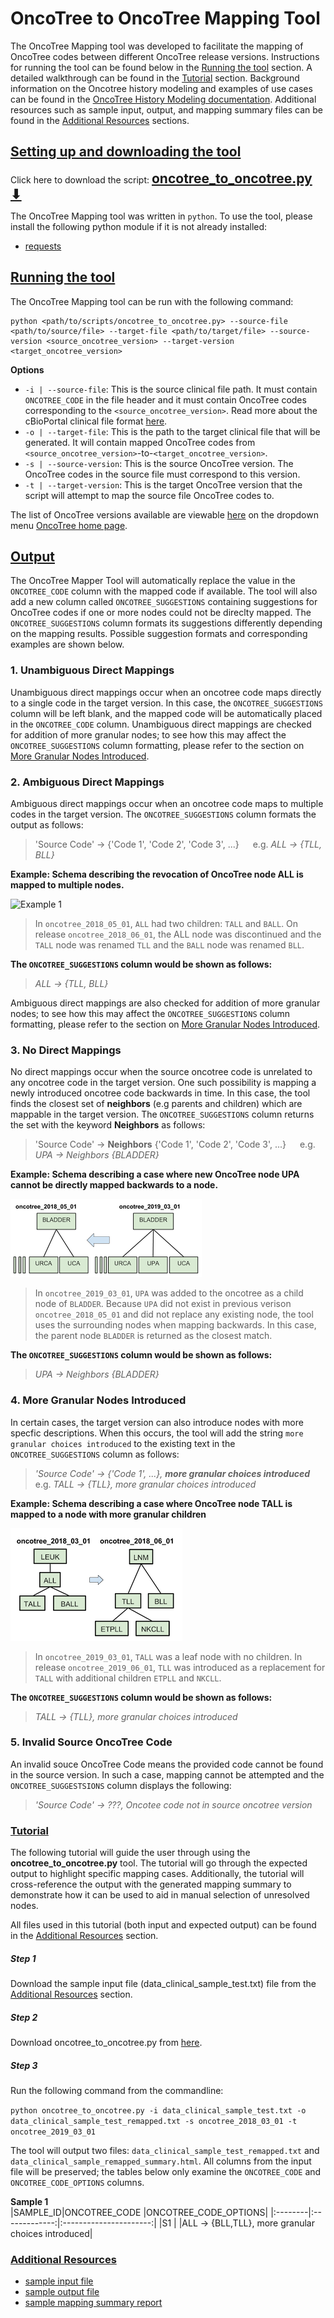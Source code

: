 # OncoTree to OncoTree Mapping Tool

The OncoTree Mapping tool was developed to facilitate the mapping of OncoTree codes between different OncoTree release versions. Instructions for running the tool can be found below in the [Running the tool](#running-the-tool) section. A detailed walkthrough can be found in the [Tutorial](#tutorial) section. Background information on the Oncotree history modeling and examples of use cases can be found in the [OncoTree History Modeling documentation](/docs/OncoTree-History-Modeling.md). Additional resources such as sample input, output, and mapping summary files can be found in the [Additional Resources](#additional-resources) sections.

## [Setting up and downloading the tool](#setting-up-and-downloading-the-tool)

Click here to download the script: <span style="font-size:1.5em; font-weight:bold;">[oncotree_to_oncotree.py &#x2B07;](http://oncotree.mskcc.org/downloads/oncotree_to_oncotree.py)</span>

The OncoTree Mapping tool was written in `python`. To use the tool, please install the following python module if it is not already installed:

- [requests](http://docs.python-requests.org/en/v2.7.0/user/install/)

## [Running the tool](#running-the-tool)

The OncoTree Mapping tool can be run with the following command:


```
python <path/to/scripts/oncotree_to_oncotree.py> --source-file <path/to/source/file> --target-file <path/to/target/file> --source-version <source_oncotree_version> --target-version <target_oncotree_version>
```

**Options**
- `-i | --source-file`: This is the source clinical file path. It must contain `ONCOTREE_CODE` in the file header and it must contain OncoTree codes corresponding to the `<source_oncotree_version>`. Read more about the cBioPortal clinical file format [here](https://docs.cbioportal.org/5.1-data-loading/data-loading/file-formats#clinical-data).
- `-o | --target-file`: This is the path to the target clinical file that will be generated. It will contain mapped OncoTree codes from `<source_oncotree_version>`-to-`<target_oncotree_version>`.
- `-s | --source-version`: This is the source OncoTree version. The OncoTree codes in the source file must correspond to this version.
- `-t | --target-version`: This is the target OncoTree version that the script will attempt to map the source file OncoTree codes to.

The list of OncoTree versions available are viewable [here](http://oncotree.mskcc.org/api/versions) on the dropdown menu [OncoTree home page](http://oncotree.mskcc.org/#/home).

## [Output](#output)

 The OncoTree Mapper Tool will automatically replace the value in the `ONCOTREE_CODE` column with the mapped code if available. The tool will also add a new column called `ONCOTREE_SUGGESTIONS` containing suggestions for OncoTree codes if one or more nodes could not be direclty mapped. The `ONCOTREE_SUGGESTIONS` column formats its suggestions differently depending on the mapping results. Possible suggestion formats and corresponding examples are shown below.
 
 ### 1. Unambiguous Direct Mappings
 Unambiguous direct mappings occur when an oncotree code maps directly to a single code in the target version. In this case, the `ONCOTREE_SUGGESTIONS` column will be left blank, and the mapped code will be automatically placed in the `ONCOTREE_CODE` column. Unambiguous direct mappings are checked for addition of more granular nodes; to see how this may affect the `ONCOTREE_SUGGESTIONS` column formatting, please refer to the section on [More Granular Nodes Introduced](#4-more-granular-nodes-introduced).

### 2. Ambiguous Direct Mappings 
 Ambiguous direct mappings occur when an oncotree code maps to multiple codes in the target version. The `ONCOTREE_SUGGESTIONS` column formats the output as follows:
 
 > 'Source Code' -> {'Code 1', 'Code 2', 'Code 3', ...} &emsp; e.g. _ALL -> {TLL, BLL}_
 
 **Example: Schema describing the revocation of OncoTree node ALL is mapped to multiple nodes.**

![Example 1](http://oncotree.mskcc.org/images/example_1.png)

> In `oncotree_2018_05_01`, `ALL` had two children: `TALL` and `BALL`. On release `oncotree_2018_06_01`, the ALL node was discontinued and the `TALL` node was renamed `TLL` and the `BALL` node was renamed `BLL`. 

**The `ONCOTREE_SUGGESTIONS` column would be shown as follows:**  
> _ALL -> {TLL, BLL}_  

Ambiguous direct mappings are also checked for addition of more granular nodes; to see how this may affect the `ONCOTREE_SUGGESTIONS` column formatting, please refer to the section on [More Granular Nodes Introduced](#3-more-granular-nodes-introduced).

### 3. No Direct Mappings   
 No direct mappings occur when the source oncotree code is unrelated to any oncotree code in  the target version. One such possibility is mapping a newly introduced oncotree code backwards in time. In this case, the tool finds the closest set of **neighbors** (e.g parents and children) which are mappable in the target version. The `ONCOTREE_SUGGESTIONS` column returns the set with the keyword **Neighbors** as follows:  
 
 > 'Source Code' -> **Neighbors** {'Code 1', 'Code 2', 'Code 3', ...} &emsp; e.g. _UPA -> Neighbors {BLADDER}_
 
 **Example: Schema describing a case where new OncoTree node UPA cannot be directly mapped backwards to a node.**

![Example 2](https://raw.githubusercontent.com/averyniceday/oncotree/doc-expansion/docs/images/example_2.png)

> In `oncotree_2019_03_01`, `UPA` was added to the oncotree as a child node of `BLADDER`. Because `UPA` did not exist in previous verison `oncotree_2018_05_01` and did not replace any existing node, the tool uses the surrounding nodes when mapping backwards. In this case, the parent node `BLADDER` is returned as the closest match.

**The `ONCOTREE_SUGGESTIONS` column would be shown as follows:**  
> _UPA -> Neighbors {BLADDER}_

### 4. More Granular Nodes Introduced
In certain cases, the target version can also introduce nodes with more specfic descriptions. When this occurs, the tool will add the string `more granular choices introduced` to the existing text in the `ONCOTREE_SUGGESTIONS` column as follows:  
  
> _'Source Code' -> {'Code 1', ...}, **more granular choices introduced**_  
> e.g. _TALL -> {TLL}, more granular choices introduced_ 

 **Example: Schema describing a case where OncoTree node TALL is mapped to a node with more granular children**  
 
![Example 3](https://raw.githubusercontent.com/averyniceday/oncotree/doc-expansion/docs/images/example_3.png)

> In `oncotree_2019_03_01`, `TALL` was a leaf node with no children. In release `oncotree_2019_06_01`, `TLL` was introduced as a replacement for `TALL` with additional children `ETPLL` and `NKCLL`. 

**The `ONCOTREE_SUGGESTIONS` column would be shown as follows:** 
> _TALL -> {TLL}, more granular choices introduced_  

### 5. Invalid Source OncoTree Code  
 An invalid souce OncoTree Code means the provided code cannot be found in the source version. In such a case, mapping cannot be attempted and the `ONCOTREE_SUGGESTSIONS` column displays the following:  
 
 > _'Source Code' -> ???, Oncotee code not in source oncotree version_ 
 
### [Tutorial](#tutorial)
The following tutorial will guide the user through using the **oncotree_to_oncotree.py** tool. The tutorial will go through the expected output to highlight specific mapping cases. Additionally, the tutorial will cross-reference the output with the generated mapping summary to demonstrate how it can be used to aid in manual selection of unresolved nodes. 
  
All files used in this tutorial (both input and expected output) can be found in the [Additional Resources](#additional-resources) section. 

##### Step 1 
Download the sample input file (data_clinical_sample_test.txt) file from the [Additional Resources](#additional-resources) section.
##### Step 2
Download oncotree_to_oncotree.py from [here](http://oncotree.mskcc.org/downloads/oncotree_to_oncotree.py).
##### Step 3 
Run the following command from the commandline:  
  
`python oncotree_to_oncotree.py -i data_clinical_sample_test.txt -o data_clinical_sample_test_remapped.txt -s oncotree_2018_03_01 -t oncotree_2019_03_01`  
  
The tool will output two files: `data_clinical_sample_test_remapped.txt` and `data_clinical_sample_remapped_summary.html`.
All columns from the input file will be preserved; the tables below only examine the `ONCOTREE_CODE` and `ONCOTREE_CODE_OPTIONS` columns.
  
 **Sample 1**  
|SAMPLE_ID|ONCOTREE_CODE  |ONCOTREE_CODE_OPTIONS| 
|:--------|:-------------:|:----------------------:|
|S1       |	              |ALL -> {BLL,TLL}, more granular choices introduced|


### [Additional Resources](#additional-resources)
- [sample input file](https://raw.githubusercontent.com/averyniceday/oncotree/doc-expansion/docs/data_clinical_sample_test.txt)
- [sample output file](https://raw.githubusercontent.com/averyniceday/oncotree/doc-expansion/docs/data_clinical_sample_test_remapped.txt)
- [sample mapping summary report](https://raw.githubusercontent.com/averyniceday/oncotree/doc-expansion/docs/data_clinical_sample_test_remapped_summary.html)
